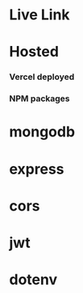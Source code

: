 # Live Link
#### 

# Hosted
### Vercel deployed

### NPM packages
# mongodb
# express
# cors
# jwt
# dotenv

